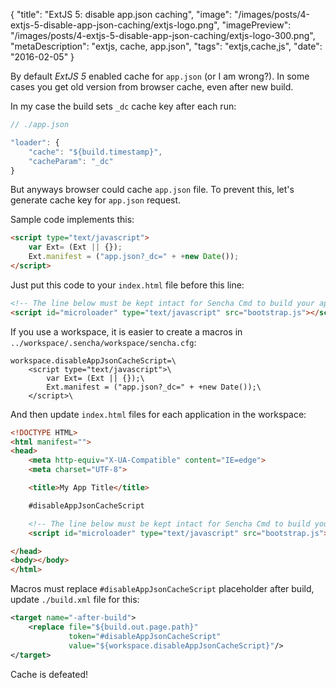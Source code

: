 {
    "title": "ExtJS 5: disable app.json caching",
    "image": "/images/posts/4-extjs-5-disable-app-json-caching/extjs-logo.png",
    "imagePreview": "/images/posts/4-extjs-5-disable-app-json-caching/extjs-logo-300.png",
    "metaDescription": "extjs, cache, app.json",
    "tags": "extjs,cache,js",
    "date": "2016-02-05"
}

<!-- preview -->

By default _ExtJS 5_ enabled cache for `app.json` (or I am wrong?).
In some cases you get old version from browser cache, even after new build.

<!-- /preview -->

In my case the build sets `_dc` cache key after each run:
  
``` javascript
// ./app.json

"loader": {
    "cache": "${build.timestamp}",
    "cacheParam": "_dc"
}
```
  
But anyways browser could cache `app.json` file.
To prevent this, let's generate cache key for `app.json` request.

Sample code implements this:

``` html
<script type="text/javascript">
    var Ext= (Ext || {});
    Ext.manifest = ("app.json?_dc=" + +new Date());
</script>
```

Just put this code to your `index.html` file before this line:

``` html
<!-- The line below must be kept intact for Sencha Cmd to build your application -->
<script id="microloader" type="text/javascript" src="bootstrap.js"></script>
```

If you use a workspace, it is easier to create a macros in `../workspace/.sencha/workspace/sencha.cfg`:

```
workspace.disableAppJsonCacheScript=\
    <script type="text/javascript">\
        var Ext= (Ext || {});\
        Ext.manifest = ("app.json?_dc=" + +new Date());\
    </script>\
```

And then update `index.html` files for each application in the workspace:

``` html
<!DOCTYPE HTML>
<html manifest="">
<head>
    <meta http-equiv="X-UA-Compatible" content="IE=edge">
    <meta charset="UTF-8">

    <title>My App Title</title>

    #disableAppJsonCacheScript

    <!-- The line below must be kept intact for Sencha Cmd to build your application -->
    <script id="microloader" type="text/javascript" src="bootstrap.js"></script>

</head>
<body></body>
</html>
```

Macros must replace `#disableAppJsonCacheScript` placeholder after build, update `./build.xml` file for this:

``` xml
<target name="-after-build">
    <replace file="${build.out.page.path}"
             token="#disableAppJsonCacheScript"
             value="${workspace.disableAppJsonCacheScript}"/>
</target>
```

Cache is defeated!
